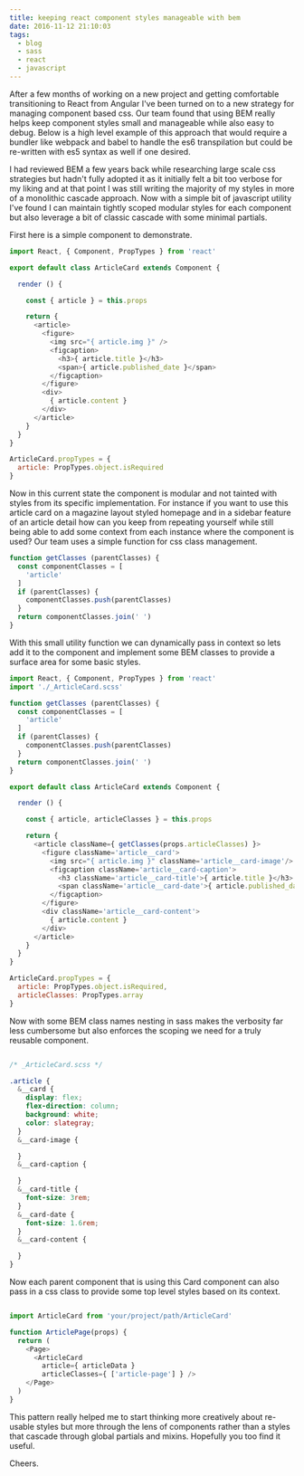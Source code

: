 ```yaml
---
title: keeping react component styles manageable with bem
date: 2016-11-12 21:10:03
tags:
  - blog
  - sass
  - react
  - javascript
---
```


After a few months of working on a new project and getting comfortable transitioning to React from Angular
I've been turned on to a new strategy for managing component based css. Our team found that using BEM really
helps keep component styles small and manageable while also easy to debug. Below is a high level example of this approach that would require a bundler like webpack and babel to handle the es6 transpilation but could be re-written with es5 syntax as well if one desired.

I had reviewed BEM a few years back while researching large scale css strategies but hadn't fully adopted it as it initially felt a bit too verbose for my liking and at that point I was still writing the majority of my styles in more of a monolithic cascade approach. Now with a simple bit of javascript utility I've found I can maintain tightly scoped modular styles for each component but also leverage a bit of classic cascade with some minimal partials.

First here is a simple component to demonstrate.

```javascript
import React, { Component, PropTypes } from 'react'

export default class ArticleCard extends Component {

  render () {

    const { article } = this.props

    return {
      <article>
        <figure>
          <img src="{ article.img }" />
          <figcaption>
            <h3>{ article.title }</h3>
            <span>{ article.published_date }</span>
          </figcaption>
        </figure>
        <div>
          { article.content }
        </div>
      </article>
    }
  }
}

ArticleCard.propTypes = {
  article: PropTypes.object.isRequired
}
```

Now in this current state the component is modular and not tainted with styles from its specific implementation.
For instance if you want to use this article card on a magazine layout styled homepage and in a sidebar feature of an article detail how can you keep from repeating yourself while still being able to add some context
from each instance where the component is used? Our team uses a simple function for css class management.

```javascript
function getClasses (parentClasses) {
  const componentClasses = [
    'article'
  ]
  if (parentClasses) {
    componentClasses.push(parentClasses)
  }
  return componentClasses.join(' ')
}
```

With this small utility function we can dynamically pass in context so lets add it to the component and implement some BEM classes to provide a surface area for some basic styles.

```javascript
import React, { Component, PropTypes } from 'react'
import './_ArticleCard.scss'

function getClasses (parentClasses) {
  const componentClasses = [
    'article'
  ]
  if (parentClasses) {
    componentClasses.push(parentClasses)
  }
  return componentClasses.join(' ')
}

export default class ArticleCard extends Component {

  render () {

    const { article, articleClasses } = this.props

    return {
      <article className={ getClasses(props.articleClasses) }>
        <figure className='article__card'>
          <img src="{ article.img }" className='article__card-image'/>
          <figcaption className='article__card-caption'>
            <h3 className='article__card-title'>{ article.title }</h3>
            <span className='article__card-date'>{ article.published_date }</span>
          </figcaption>
        </figure>
        <div className='article__card-content'>
          { article.content }
        </div>
      </article>
    }
  }
}

ArticleCard.propTypes = {
  article: PropTypes.object.isRequired,
  articleClasses: PropTypes.array
}

```

Now with some BEM class names nesting in sass makes the verbosity far less cumbersome but also enforces the scoping we need for a truly reusable component.

```css

/* _ArticleCard.scss */

.article {
  &__card {
    display: flex;
    flex-direction: column;
    background: white;
    color: slategray;
  }
  &__card-image {

  }
  &__card-caption {

  }
  &__card-title {
    font-size: 3rem;
  }
  &__card-date {
    font-size: 1.6rem;
  }
  &__card-content {

  }
}

```

Now each parent component that is using this Card component can also pass in a css class to provide some top level styles based on its context.

```javascript

import ArticleCard from 'your/project/path/ArticleCard'

function ArticlePage(props) {
  return (
    <Page>
      <ArticleCard
        article={ articleData }
        articleClasses={ ['article-page'] } />
    </Page>
  )
}

```

This pattern really helped me to start thinking more creatively about re-usable styles but more through the lens of components rather than a styles that cascade through global partials and mixins. Hopefully you too find it useful.

Cheers.
